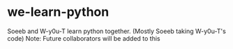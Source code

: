 # we-learn-python
Soeeb and W-y0u-T learn python together. (Mostly Soeeb taking W-y0u-T's code)
Note: Future collaborators will be added to this
